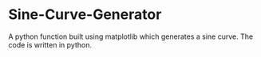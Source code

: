 # Sine-Curve-Generator
A python function built using matplotlib which generates a sine curve. The code is written in python. 
